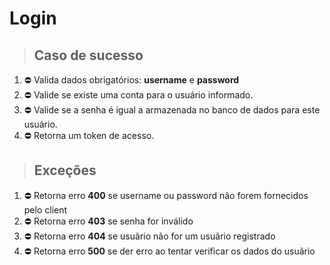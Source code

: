 # Login

> ## Caso de sucesso

1. ⛔️ Valida dados obrigatórios: **username** e **password**
2. ⛔️ Valide se existe uma conta para o usuário informado.
3. ⛔️ Valide se a senha é igual a armazenada no banco de dados para este usuário.
4. ⛔️ Retorna um token de acesso.

> ## Exceções

1. ⛔️ Retorna erro **400** se username ou password não forem fornecidos pelo client
2. ⛔️ Retorna erro **403** se senha for inválido
3. ⛔️ Retorna erro **404** se usuãrio não for um usuãrio registrado
4. ⛔️ Retorna erro **500** se der erro ao tentar verificar os dados do usuãrio
